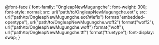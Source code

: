 @font-face {
    font-family: "OngleapNewMugungche";
    font-weight: 300;
    font-style: normal;
    src: url("path/to/OngleapNewMugungche.eot");
    src: url("path/to/OngleapNewMugungche.eot?#iefix") format("embedded-opentype"),
         url("path/to/OngleapNewMugungche.woff2") format("woff2"),
         url("path/to/OngleapNewMugungche.woff") format("woff"),
         url("path/to/OngleapNewMugungche.ttf") format("truetype");
    font-display: swap;
}
 
